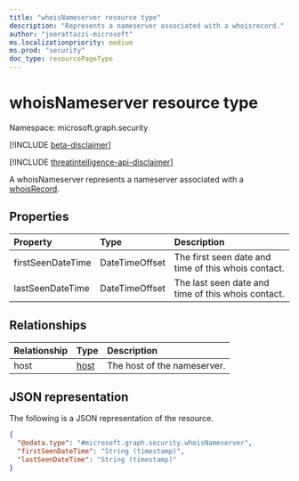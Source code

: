 ```yaml
---
title: "whoisNameserver resource type"
description: "Represents a nameserver associated with a whoisrecord."
author: "joerattazzi-microsoft"
ms.localizationpriority: medium
ms.prod: "security"
doc_type: resourcePageType
---
```


# whoisNameserver resource type

Namespace: microsoft.graph.security

[!INCLUDE [beta-disclaimer](../../includes/beta-disclaimer.md)]

[!INCLUDE [threatintelligence-api-disclaimer](../../includes/threatintelligence-api-disclaimer.md)]

A whoisNameserver represents a nameserver associated with a [whoisRecord](../resources/security-whoisrecord.md).

## Properties
|Property|Type|Description|
|:---|:---|:---|
|firstSeenDateTime|DateTimeOffset|The first seen date and time of this whois contact.|
|lastSeenDateTime|DateTimeOffset|The last seen date and time of this whois contact.|

## Relationships
|Relationship|Type|Description|
|:---|:---|:---|
|host|[host](../resources/security-host.md)|The host of the nameserver.|

## JSON representation
The following is a JSON representation of the resource.
<!-- {
  "blockType": "resource",
  "@odata.type": "microsoft.graph.security.whoisNameserver"
}
-->
``` json
{
  "@odata.type": "#microsoft.graph.security.whoisNameserver",
  "firstSeenDateTime": "String (timestamp)",
  "lastSeenDateTime": "String (timestamp)"
}
```
